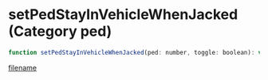# setPedStayInVehicleWhenJacked (Category ped)

```js
function setPedStayInVehicleWhenJacked(ped: number, toggle: boolean): void
```

[filename](setPedStayInVehicleWhenJacked_m.md ':include')